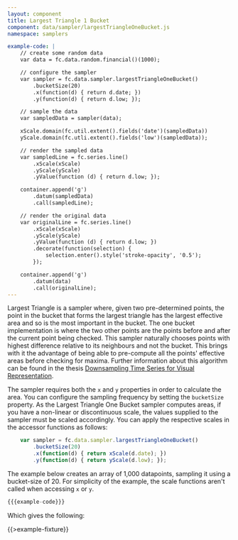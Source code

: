 ```yaml
---
layout: component
title: Largest Triangle 1 Bucket
component: data/sampler/largestTriangleOneBucket.js
namespace: samplers

example-code: |
    // create some random data
    var data = fc.data.random.financial()(1000);

    // configure the sampler
    var sampler = fc.data.sampler.largestTriangleOneBucket()
        .bucketSize(20)
        .x(function(d) { return d.date; })
        .y(function(d) { return d.low; });

    // sample the data
    var sampledData = sampler(data);

    xScale.domain(fc.util.extent().fields('date')(sampledData))
    yScale.domain(fc.utli.extent().fields('low')(sampledData));

    // render the sampled data
    var sampledLine = fc.series.line()
        .xScale(xScale)
        .yScale(yScale)
        .yValue(function (d) { return d.low; });

    container.append('g')
        .datum(sampledData)
        .call(sampledLine);

    // render the original data
    var originalLine = fc.series.line()
        .xScale(xScale)
        .yScale(yScale)
        .yValue(function (d) { return d.low; })
        .decorate(function(selection) {
            selection.enter().style('stroke-opacity', '0.5');
        });

    container.append('g')
        .datum(data)
        .call(originalLine);
---
```


Largest Triangle is a sampler where, given two pre-determined points, the point in the bucket that forms the largest triangle has the largest effective area and so is the most important in the bucket. The one bucket implementation is where the two other points are the points before and after the current point being checked. This sampler naturally chooses points with highest difference relative to its neighbours and not the bucket. This brings with it the advantage of being able to pre-compute all the points' effective areas before checking for maxima. Further information about this algorithm can be found in the thesis [Downsampling Time Series for Visual Representation](http://skemman.is/stream/get/1946/15343/37285/3/SS_MSthesis.pdf).

The sampler requires both the `x` and `y` properties in order to calculate the area. You can configure the sampling frequency by setting the `bucketSize` property. As the Largest Triangle One Bucket sampler computes areas, if you have a non-linear or discontinuous scale, the values supplied to the sampler must be scaled accordingly. You can apply the respective scales in the accessor functions as follows:

```js
    var sampler = fc.data.sampler.largestTriangleOneBucket()
        .bucketSize(20)
        .x(function(d) { return xScale(d.date); })
        .y(function(d) { return yScale(d.low); });
```

The example below creates an array of 1,000 datapoints, sampling it using a bucket-size of 20. For simplicity of the example, the scale functions aren't called when accessing `x` or `y`.

```js
{{{example-code}}}
```

Which gives the following:

{{>example-fixture}}
